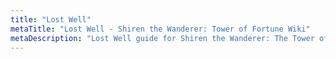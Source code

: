 ```yaml
---
title: "Lost Well"
metaTitle: "Lost Well - Shiren the Wanderer: Tower of Fortune Wiki"
metaDescription: "Lost Well guide for Shiren the Wanderer: The Tower of Fortune and the Dice of Fate."
---
```

